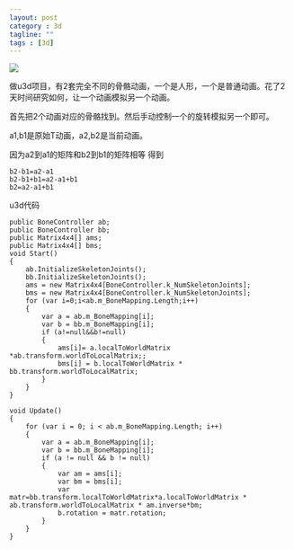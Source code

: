 ```yaml
---
layout: post
category : 3d
tagline: ""
tags : [3d]
---
```


<img src="../../../../assets/image/retarget/1.jpg"/>

做u3d项目，有2套完全不同的骨骼动画，一个是人形，一个是普通动画。花了2天时间研究如何，让一个动画模拟另一个动画。

首先把2个动画对应的骨骼找到。然后手动控制一个的旋转模拟另一个即可。

a1,b1是原始T动画，a2,b2是当前动画。

因为a2到a1的矩阵和b2到b1的矩阵相等 得到
```
b2-b1=a2-a1
b2-b1+b1=a2-a1+b1
b2=a2-a1+b1
```

u3d代码
```
public BoneController ab;
public BoneController bb;
public Matrix4x4[] ams;
public Matrix4x4[] bms;
void Start()
{
	ab.InitializeSkeletonJoints();
	bb.InitializeSkeletonJoints();
	ams = new Matrix4x4[BoneController.k_NumSkeletonJoints];
	bms = new Matrix4x4[BoneController.k_NumSkeletonJoints];
	for (var i=0;i<ab.m_BoneMapping.Length;i++)
	{
		var a = ab.m_BoneMapping[i];
		var b = bb.m_BoneMapping[i];
		if (a!=null&&b!=null)
		{
			ams[i]= a.localToWorldMatrix *ab.transform.worldToLocalMatrix;;
			bms[i] = b.localToWorldMatrix * bb.transform.worldToLocalMatrix;
		}
	}
}

void Update()
{
	for (var i = 0; i < ab.m_BoneMapping.Length; i++)
	{
		var a = ab.m_BoneMapping[i];
		var b = bb.m_BoneMapping[i];
		if (a != null && b != null)
		{
			var am = ams[i];
			var bm = bms[i];
			var matr=bb.transform.localToWorldMatrix*a.localToWorldMatrix * ab.transform.worldToLocalMatrix * am.inverse*bm;
			b.rotation = matr.rotation;
		}
	}
}
```


